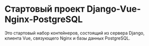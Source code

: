 # Стартовый проект Django-Vue-Nginx-PostgreSQL
Это стартовый набор контейнеров, состоящий из сервера Django, клиента Vue, связующего Nginx и базы данных PostgreSQL.
